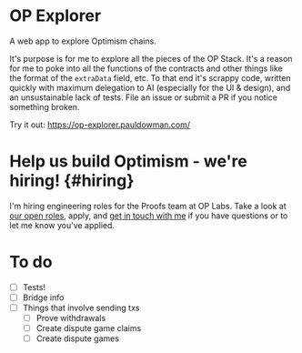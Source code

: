 # OP Explorer

 A web app to explore Optimism chains.

It's purpose is for me to explore all the pieces of the OP Stack. It's a reason for me to poke into all the functions of the contracts and other things like the format of the `extraData` field, etc. To that end it's scrappy code, written quickly with maximum delegation to AI (especially for the UI & design), and an unsustainable lack of tests. File an issue or submit a PR if you notice something broken.

Try it out: https://op-explorer.pauldowman.com/


# Help us build Optimism - we're hiring! {#hiring}

I'm hiring engineering roles for the Proofs team at OP Labs. Take a look at [our open roles](https://jobs.ashbyhq.com/oplabs), apply, and [get in touch with me](https://www.pauldowman.com/) if you have questions or to let me know you've applied.


 # To do

- [ ] Tests!
- [ ] Bridge info
- [ ] Things that involve sending txs
   - [ ] Prove withdrawals
   - [ ] Create dispute game claims
   - [ ] Create dispute games
